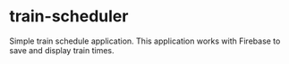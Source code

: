 # train-scheduler

Simple train schedule application. This application works with Firebase to save and display train times.
